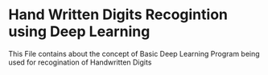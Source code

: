 # Hand Written Digits Recogintion using Deep Learning
This File contains about the concept of Basic Deep Learning Program being used for recogination of  Handwritten Digits
